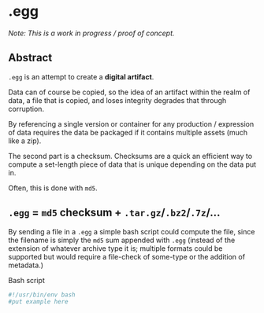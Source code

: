 .egg
====

_Note: This is a work in progress / proof of concept._

Abstract
--------

`.egg` is an attempt to create a **digital artifact**. 

Data can of course be copied, so the idea of an artifact within the realm of data, a file that is copied, and loses integrity degrades that through corruption.

By referencing a single version or container for any production / expression of data requires the data be packaged if it contains multiple assets (much like a zip).

The second part is a checksum. Checksums are a quick an efficient way to compute a set-length piece of data that is unique depending on the data put in.

Often, this is done with `md5`.

`.egg` = `md5` checksum + `.tar.gz`/`.bz2`/`.7z`/…
--------------------------------------------------

By sending a file in a `.egg` a simple bash script could compute the file, since the filename is simply the `md5` sum appended with `.egg` (instead of the extension of whatever archive type it is; multiple formats could be supported but would require a file-check of some-type or the addition of metadata.)

Bash script

```bash
#!/usr/bin/env bash
#put example here
```

